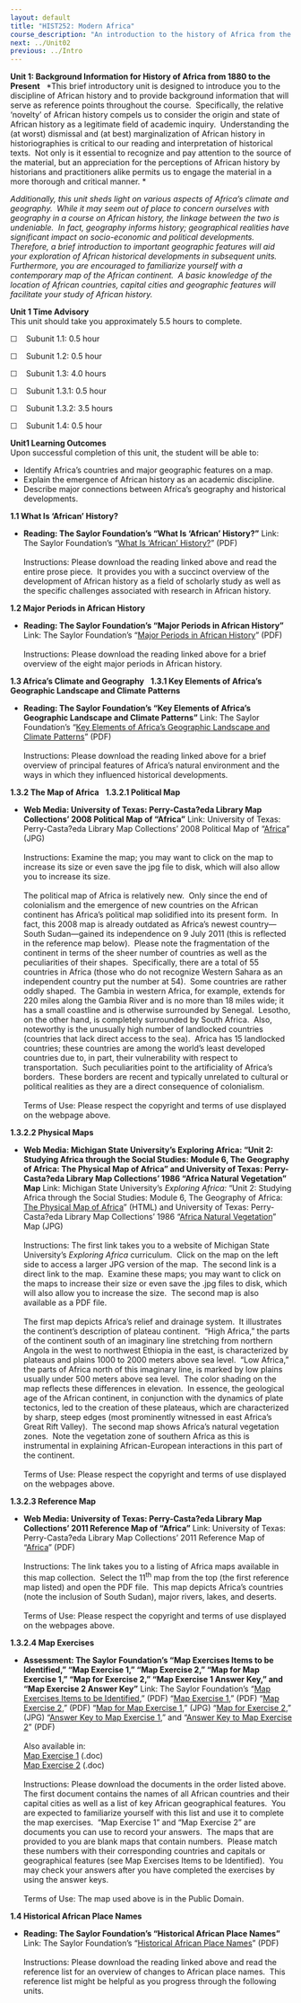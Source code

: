 ```yaml
---
layout: default
title: "HIST252: Modern Africa"
course_description: "An introduction to the history of Africa from the 19th century to the present. Subjects include imperialism, nationalism, decolonization, wars of independence, civil wars, and the rise of modern nation-states."
next: ../Unit02
previous: ../Intro
---
```

**Unit 1: Background Information for History of Africa from 1880 to the
Present** <span id="1"></span> 
*This brief introductory unit is designed to introduce you to the
discipline of African history and to provide background information that
will serve as reference points throughout the course.  Specifically, the
relative ‘novelty’ of African history compels us to consider the origin
and state of African history as a legitimate field of academic inquiry. 
Understanding the (at worst) dismissal and (at best) marginalization of
African history in historiographies is critical to our reading and
interpretation of historical texts.  Not only is it essential to
recognize and pay attention to the source of the material, but an
appreciation for the perceptions of African history by historians and
practitioners alike permits us to engage the material in a more thorough
and critical manner. *  
  
 *Additionally, this unit sheds light on various aspects of Africa’s
climate and geography.  While it may seem out of place to concern
ourselves with geography in a course on African history, the linkage
between the two is undeniable.  In fact, geography informs history;
geographical realities have significant impact on socio-economic and
political developments.  Therefore, a brief introduction to important
geographic features will aid your exploration of African historical
developments in subsequent units.  Furthermore, you are encouraged to
familiarize yourself with a contemporary map of the African continent. 
A basic knowledge of the location of African countries, capital cities
and geographic features will facilitate your study of African history.*

**Unit 1 Time Advisory**  
This unit should take you approximately 5.5 hours to complete.  
  
 <span dir="LTR">☐    Subunit 1.1: 0.5 hour</span>  
  
 <span dir="LTR">☐    Subunit 1.2: 0.5 hour</span>  
  
 <span dir="LTR">☐    Subunit 1.3: 4.0 hours</span>
  
 <span dir="LTR">☐    Subunit 1.3.1: 0.5 hour</span>  
  
 <span dir="LTR">☐    Subunit 1.3.2: 3.5 hours</span>

☐    Subunit 1.4: 0.5 hour  

**Unit1 Learning Outcomes**  
Upon successful completion of this unit, the student will be able to:  
  
-   <span dir="LTR">Identify Africa’s countries and major geographic
    features on a map.</span>
-   <span dir="LTR">Explain the emergence of African history as an
    academic discipline.</span>
-   <span dir="LTR">Describe major connections between Africa’s
    geography and historical developments.</span>

**1.1 What Is ‘African’ History?** <span id="1.1"></span> 
-   **Reading: The Saylor Foundation’s “What Is ‘African’ History?”**
    Link: The Saylor Foundation’s “[What Is ‘African’
    History?](http://www.saylor.org/site/wp-content/uploads/2012/05/hist252-1.1-What-is-%E2%80%98African%E2%80%99-History.pdf)”
    (PDF)  
        
     Instructions: Please download the reading linked above and read the
    entire prose piece.  It provides you with a succinct overview of the
    development of African history as a field of scholarly study as well
    as the specific challenges associated with research in African
    history.

**1.2 Major Periods in African History** <span id="1.2"></span> 
-   **Reading: The Saylor Foundation’s “Major Periods in African
    History”**
    Link: The Saylor Foundation’s “[Major Periods in African
    History](http://www.saylor.org/site/wp-content/uploads/2012/05/hist252-1.2-Major-Periods-in-African-History.pdf)”
    (PDF)  
        
     Instructions: Please download the reading linked above for a brief
    overview of the eight major periods in African history.

**1.3 Africa’s Climate and Geography** <span id="1.3"></span> 
**1.3.1 Key Elements of Africa’s Geographic Landscape and Climate
Patterns** <span id="1.3.1"></span> 
-   **Reading: The Saylor Foundation’s “Key Elements of Africa’s
    Geographic Landscape and Climate Patterns”**
    Link: The Saylor Foundation’s “[Key Elements of Africa’s Geographic
    Landscape and Climate
    Patterns](http://www.saylor.org/site/wp-content/uploads/2012/05/hist252-1.3-Key-Elements-of-Africa%E2%80%99s-Geographic-Landscape-and-Climate-Patterns.pdf)”
    (PDF)  
        
     Instructions: Please download the reading linked above for a brief
    overview of principal features of Africa’s natural environment and
    the ways in which they influenced historical developments.

**1.3.2 The Map of Africa** <span id="1.3.2"></span> 
**1.3.2.1 Political Map** <span id="1.3.2.1"></span> 
-   **Web Media: University of Texas: Perry-Casta?eda Library Map
    Collections’ 2008 Political Map of “Africa”**
    Link: University of Texas: Perry-Casta?eda Library Map Collections’
    2008 Political Map of
    “[Africa](http://www.lib.utexas.edu/maps/africa/txu-oclc-238859671-africa_pol_2008.jpg)”
    (JPG)  
        
     Instructions: Examine the map; you may want to click on the map to
    increase its size or even save the jpg file to disk, which will also
    allow you to increase its size.  
        
     The political map of Africa is relatively new.  Only since the end
    of colonialism and the emergence of new countries on the African
    continent has Africa’s political map solidified into its present
    form.  In fact, this 2008 map is already outdated as Africa’s newest
    country—South Sudan—gained its independence on 9 July 2011 (this is
    reflected in the reference map below).  Please note the
    fragmentation of the continent in terms of the sheer number of
    countries as well as the peculiarities of their shapes. 
    Specifically, there are a total of 55 countries in Africa (those who
    do not recognize Western Sahara as an independent country put the
    number at 54).  Some countries are rather oddly shaped.  The Gambia
    in western Africa, for example, extends for 220 miles along the
    Gambia River and is no more than 18 miles wide; it has a small
    coastline and is otherwise surrounded by Senegal.  Lesotho, on the
    other hand, is completely surrounded by South Africa.  Also,
    noteworthy is the unusually high number of landlocked countries
    (countries that lack direct access to the sea).  Africa has 15
    landlocked countries; these countries are among the world’s least
    developed countries due to, in part, their vulnerability with
    respect to transportation.  Such peculiarities point to the
    artificiality of Africa’s borders.  These borders are recent and
    typically unrelated to cultural or political realities as they are a
    direct consequence of colonialism.  
        
     Terms of Use: Please respect the copyright and terms of use
    displayed on the webpage above.

**1.3.2.2 Physical Maps** <span id="1.3.2.2"></span> 
-   **Web Media: Michigan State University’s Exploring Africa: “Unit 2:
    Studying Africa through the Social Studies: Module 6, The Geography
    of Africa: The Physical Map of Africa” and University of Texas:
    Perry-Casta?eda Library Map Collections’ 1986 “Africa Natural
    Vegetation” Map**
    Link: Michigan State University’s *Exploring Africa:* “Unit 2:
    Studying Africa through the Social Studies: Module 6, The Geography
    of Africa: [The Physical Map of
    Africa](http://exploringafrica.matrix.msu.edu/students/curriculum/m6/activity3.php)”
    (HTML) and University of Texas: Perry-Casta?eda Library Map
    Collections’ 1986 “[Africa Natural
    Vegetation](http://www.lib.utexas.edu/maps/africa/africa_veg_86.jpg)”
    Map (JPG)  
        
     Instructions: The first link takes you to a website of Michigan
    State University’s *Exploring Africa* curriculum.  Click on the map
    on the left side to access a larger JPG version of the map.  The
    second link is a direct link to the map.  Examine these maps; you
    may want to click on the maps to increase their size or even save
    the .jpg files to disk, which will also allow you to increase the
    size.  The second map is also available as a PDF file.  
        
     The first map depicts Africa’s relief and drainage system.  It
    illustrates the continent’s description of plateau continent.  “High
    Africa,” the parts of the continent south of an imaginary line
    stretching from northern Angola in the west to northwest Ethiopia in
    the east, is characterized by plateaus and plains 1000 to 2000
    meters above sea level.  “Low Africa,” the parts of Africa north of
    this imaginary line, is marked by low plains usually under 500
    meters above sea level.  The color shading on the map reflects these
    differences in elevation.  In essence, the geological age of the
    African continent, in conjunction with the dynamics of plate
    tectonics, led to the creation of these plateaus, which are
    characterized by sharp, steep edges (most prominently witnessed in
    east Africa’s Great Rift Valley).  The second map shows Africa’s
    natural vegetation zones.  Note the vegetation zone of southern
    Africa as this is instrumental in explaining African-European
    interactions in this part of the continent.  
        
     Terms of Use: Please respect the copyright and terms of use
    displayed on the webpages above.

**1.3.2.3 Reference Map** <span id="1.3.2.3"></span> 
-   **Web Media: University of Texas: Perry-Casta?eda Library Map
    Collections’ 2011 Reference Map of “Africa”**
    Link: University of Texas: Perry-Casta?eda Library Map Collections’
    2011 Reference Map of
    “[Africa](http://www.lib.utexas.edu/maps/africa.html)” (PDF)  
        
     Instructions: The link takes you to a listing of Africa maps
    available in this map collection.  Select the 11<sup>th</sup> map
    from the top (the first reference map listed) and open the PDF
    file.  This map depicts Africa’s countries (note the inclusion of
    South Sudan), major rivers, lakes, and deserts.  
        
     Terms of Use: Please respect the copyright and terms of use
    displayed on the webpages above.

**1.3.2.4 Map Exercises** <span id="1.3.2.4"></span> 
-   **Assessment: The Saylor Foundation’s “Map Exercises Items to be
    Identified,” “Map Exercise 1,” “Map Exercise 2,” “Map for Map
    Exercise 1,” “Map for Exercise 2,” “Map Exercise 1 Answer Key,” and
    “Map Exercise 2 Answer Key”**
    Link: The Saylor Foundation’s “[Map Exercises Items to be
    Identified](http://www.saylor.org/site/wp-content/uploads/2011/12/HIST252-Subunit-1.3.2.4-Map-Exercises-Items-to-Be-Identified-FINAL.pdf),”
    (PDF) “[Map Exercise
    1](http://www.saylor.org/site/wp-content/uploads/2011/12/HIST252-1.3.2.4-Map-Exercise-1-FINAL.pdf),”
    (PDF) “[Map Exercise
    2](http://www.saylor.org/site/wp-content/uploads/2011/12/HIST252-1.3.2.4-Map-Exercise-2-FINAL.pdf),”
    (PDF) “[Map for Map Exercise
    1](http://www.saylor.org/site/wp-content/uploads/2011/12/HIST252-Map-for-Map-Exercise-1.jpg),”
    (JPG) “[Map for Exercise
    2](http://www.saylor.org/site/wp-content/uploads/2011/12/HIST252-Map-for-Map-Exercise-2.jpg),”
    (JPG) “[Answer Key to Map Exercise
    1](http://www.saylor.org/site/wp-content/uploads/2011/12/HIST252-1.3.2.4-Map-Exercise-1-Answer-Key-FINAL.pdf),”
    and “[Answer Key to Map Exercise
    2](http://www.saylor.org/site/wp-content/uploads/2011/12/HIST252-1.3.2.4-Map-Exercise-2-Answer-Key-FINAL.pdf)”
    (PDF)  
        
     Also available in:  
     [Map Exercise
    1](http://www.saylor.org/site/wp-content/uploads/2011/12/HIST252-1.3.2.4-Map-Exercise-1-FINAL.docx) (.doc)  
     [Map Exercise
    2](http://www.saylor.org/site/wp-content/uploads/2011/12/HIST252-1.3.2.4-Map-Exercise-2-FINAL.docx) (.doc)  
        
     Instructions: Please download the documents in the order listed
    above.  The first document contains the names of all African
    countries and their capital cities as well as a list of key African
    geographical features.  You are expected to familiarize yourself
    with this list and use it to complete the map exercises.  “Map
    Exercise 1” and “Map Exercise 2” are documents you can use to record
    your answers.  The maps that are provided to you are blank maps that
    contain numbers.  Please match these numbers with their
    corresponding countries and capitals or geographical features (see
    Map Exercises Items to be Identified).  You may check your answers
    after you have completed the exercises by using the answer keys.  
        
     Terms of Use: The map used above is in the Public Domain.

**1.4 Historical African Place Names** <span id="1.4"></span> 
-   **Reading: The Saylor Foundation’s “Historical African Place
    Names”**
    Link: The Saylor Foundation’s “[Historical African Place
    Names](http://www.saylor.org/site/wp-content/uploads/2012/05/hist252-1.4-Historical-African-Place-Names.pdf)”
    (PDF)  
        
     Instructions: Please download the reading linked above and read the
    reference list for an overview of changes to African place names. 
    This reference list might be helpful as you progress through the
    following units.



